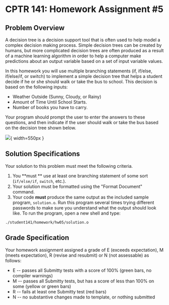 # CPTR 141: Homework Assignment #5

## Problem Overview
A decision tree is a decision support tool that is often used to help model a complex decision making process.  Simple decision trees can be created by humans, but more complicated decision trees are often produced as a result of a machine learning algorithm in order to help a computer make predictions about an output variable based on a set of input variable values.

In this homework you will use multiple branching statements (if, if/else, if/else/if, or switch) to implement a simple decision tree that helps a student decide if he or she should walk or take the bus to school.  This decision is based on the following inputs:

* Weather Outside (Sunny, Cloudy, or Rainy)
* Amount of Time Until School Starts.
* Number of books you have to carry.

Your program should prompt the user to enter the answers to these questions, and then indicate if the user should walk or take the bus based on the decision tree shown below.

![](https://cs.wallawalla.edu/courses/cptr141/hw05_tree.png){ width=550px }



## Solution Specifications

Your solution to this problem must meet the following criteria.

1. You **must ** use at least one branching statement of some sort (`if/else/if`, `switch`, etc.).
2. Your solution must be formatted using the "Format Document" command.
3. Your code **must** produce the same output as the included sample program, ``solution.o``.  Run this program several times trying different passwords to make sure you understand what the output should look like.  To run the program, open a new shell and type:

`./student141/homework/hw05/solution.o`


## Grade Specification

Your homework assignment assigned a grade of E (exceeds expectation), M (meets expectation), R (revise and resubmit) or N (not assessable)  as follows:

- E -- passes all Submitty tests with a score of 100% (green bars, no compiler warnings)
- M -- passes all Submitty tests, but has a score of less than 100% on some (yellow or green bars)
- R -- fails at least one Submitty test (red bars)
- N -- no substantive changes made to template, or nothing submitted